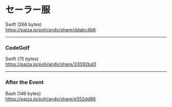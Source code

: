 セーラー服
==========
  
  
Swift  (266 bytes)  
https://paiza.jp/poh/ando/share/ddabc4b6  
  
  
-----
### CodeGolf  
  
  
Swift (75 bytes)  
https://paiza.jp/poh/ando/share/33092bd3  
  
  
  
-----
### After the Event
  
  
  
Bash (146 bytes)  
https://paiza.jp/poh/ando/share/e552dd86  
